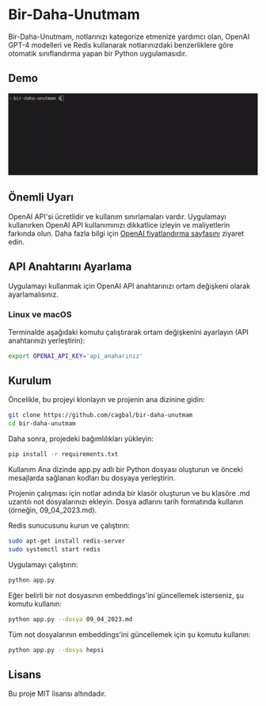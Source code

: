# Bir-Daha-Unutmam

Bir-Daha-Unutmam, notlarınızı kategorize etmenize yardımcı olan, OpenAI GPT-4 modelleri ve Redis kullanarak notlarınızdaki benzerliklere göre otomatik sınıflandırma yapan bir Python uygulamasıdır.

## Demo

![Demo](resimler/demo.gif)

## Önemli Uyarı

OpenAI API'si ücretlidir ve kullanım sınırlamaları vardır. Uygulamayı kullanırken OpenAI API kullanımınızı dikkatlice izleyin ve maliyetlerin farkında olun. Daha fazla bilgi için [OpenAI fiyatlandırma sayfasını](https://openai.com/pricing) ziyaret edin.

## API Anahtarını Ayarlama

Uygulamayı kullanmak için OpenAI API anahtarınızı ortam değişkeni olarak ayarlamalısınız.

### Linux ve macOS

Terminalde aşağıdaki komutu çalıştırarak ortam değişkenini ayarlayın (API anahtarınızı yerleştirin):

```bash
export OPENAI_API_KEY='api_anaharınız'
```

## Kurulum

Öncelikle, bu projeyi klonlayın ve projenin ana dizinine gidin:

```bash
git clone https://github.com/cagbal/bir-daha-unutmam
cd bir-daha-unutmam
```

Daha sonra, projedeki bağımlılıkları yükleyin:

```bash
pip install -r requirements.txt
```

Kullanım
Ana dizinde app.py adlı bir Python dosyası oluşturun ve önceki mesajlarda sağlanan kodları bu dosyaya yerleştirin.

Projenin çalışması için notlar adında bir klasör oluşturun ve bu klasöre .md uzantılı not dosyalarınızı ekleyin. Dosya adlarını tarih formatında kullanın (örneğin, 09_04_2023.md).

Redis sunucusunu kurun ve çalıştırın:

```bash
sudo apt-get install redis-server
sudo systemctl start redis
```

Uygulamayı çalıştırın:

```bash
python app.py
```

Eğer belirli bir not dosyasının embeddings'ini güncellemek isterseniz, şu komutu kullanın:

```bash
python app.py --dosya 09_04_2023.md
```

Tüm not dosyalarının embeddings'ini güncellemek için şu komutu kullanın:

```bash
python app.py --dosya hepsi
```

## Lisans
Bu proje MIT lisansı altındadır.